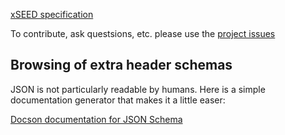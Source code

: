 [xSEED specification](https://iris-edu.github.io/xseed-specification/)

To contribute, ask questsions, etc. please use the [project issues](https://github.com/iris-edu/xseed-specification/issues)

## Browsing of extra header schemas

JSON is not particularly readable by humans.  Here is a simple documentation generator that makes it a little easer:

[Docson documentation for JSON Schema](https://lbovet.github.io/docson/#https://iris-edu.github.io/xseed-specification/extra-headers/all-schemas.github.json)
